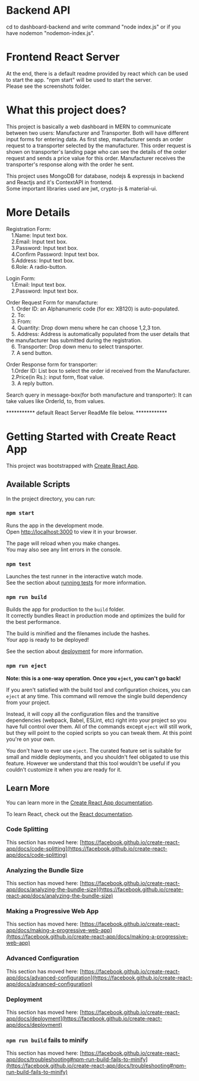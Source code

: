 # Backend API
cd to dashboard-backend and write command "node index.js" or if you have nodemon "nodemon-index.js".  

# Frontend React Server
At the end, there is a default readme provided by react which can be used to start the app. "npm start" will be used to start the server.    
Please see the screenshots folder.

# What this project does?
This project is basically a web dashboard in MERN to communicate between two users: Manufacturer and Transporter. Both will have different input forms for entering data.
As first step, manufacturer sends an order request to a transporter selected by the manufacturer. This order request is shown on transporter's landing page who can see the details of the order request and sends a price value for this order. Manufacturer receives the transporter's response along with the order he sent.  

This project uses MongoDB for database, nodejs & expressjs in backend and Reactjs and it's ContextAPI in frontend.  
Some important libraries used are jwt, crypto-js & material-ui.  

# More Details
Registration Form:  
    &emsp;1.Name: Input text box.  
    &emsp;2.Email: Input text box.  
    &emsp;3.Password: Input text box.  
    &emsp;4.Confirm Password: Input text box.  
    &emsp;5.Address: Input text box.  
    &emsp;6.Role: A radio-button.  
      
Login Form:  
    &emsp;1.Email: Input text box.  
    &emsp;2.Password: Input text box.  

Order Request Form for manufacture:  
    &emsp;1. Order ID: an Alphanumeric code (for ex: XB120) is auto-populated.  
    &emsp;2. To:  
    &emsp;3. From:  
    &emsp;4. Quantity: Drop down menu where he can choose 1,2,3 ton.  
    &emsp;5. Address: Address is automatically populated from the user details that the manufacturer has submitted during the registration.  
    &emsp;6. Transporter: Drop down menu to select transporter.  
    &emsp;7. A send button.  
      
Order Response form for transporter:  
    &emsp;1.Order ID: List box to select the order id received from the Manufacturer.  
    &emsp;2.Price(in Rs.): input form, float value.  
    &emsp;3. A reply button.  
      
Search query in message-box(for both manufacture and transporter): It can take values like OrderId, to, from values.  
  
*********** default React Server ReadMe file below. ************  

# Getting Started with Create React App

This project was bootstrapped with [Create React App](https://github.com/facebook/create-react-app).

## Available Scripts

In the project directory, you can run:

### `npm start`

Runs the app in the development mode.\
Open [http://localhost:3000](http://localhost:3000) to view it in your browser.

The page will reload when you make changes.\
You may also see any lint errors in the console.

### `npm test`

Launches the test runner in the interactive watch mode.\
See the section about [running tests](https://facebook.github.io/create-react-app/docs/running-tests) for more information.

### `npm run build`

Builds the app for production to the `build` folder.\
It correctly bundles React in production mode and optimizes the build for the best performance.

The build is minified and the filenames include the hashes.\
Your app is ready to be deployed!

See the section about [deployment](https://facebook.github.io/create-react-app/docs/deployment) for more information.

### `npm run eject`

**Note: this is a one-way operation. Once you `eject`, you can't go back!**

If you aren't satisfied with the build tool and configuration choices, you can `eject` at any time. This command will remove the single build dependency from your project.

Instead, it will copy all the configuration files and the transitive dependencies (webpack, Babel, ESLint, etc) right into your project so you have full control over them. All of the commands except `eject` will still work, but they will point to the copied scripts so you can tweak them. At this point you're on your own.

You don't have to ever use `eject`. The curated feature set is suitable for small and middle deployments, and you shouldn't feel obligated to use this feature. However we understand that this tool wouldn't be useful if you couldn't customize it when you are ready for it.

## Learn More

You can learn more in the [Create React App documentation](https://facebook.github.io/create-react-app/docs/getting-started).

To learn React, check out the [React documentation](https://reactjs.org/).

### Code Splitting

This section has moved here: [https://facebook.github.io/create-react-app/docs/code-splitting](https://facebook.github.io/create-react-app/docs/code-splitting)

### Analyzing the Bundle Size

This section has moved here: [https://facebook.github.io/create-react-app/docs/analyzing-the-bundle-size](https://facebook.github.io/create-react-app/docs/analyzing-the-bundle-size)

### Making a Progressive Web App

This section has moved here: [https://facebook.github.io/create-react-app/docs/making-a-progressive-web-app](https://facebook.github.io/create-react-app/docs/making-a-progressive-web-app)

### Advanced Configuration

This section has moved here: [https://facebook.github.io/create-react-app/docs/advanced-configuration](https://facebook.github.io/create-react-app/docs/advanced-configuration)

### Deployment

This section has moved here: [https://facebook.github.io/create-react-app/docs/deployment](https://facebook.github.io/create-react-app/docs/deployment)

### `npm run build` fails to minify

This section has moved here: [https://facebook.github.io/create-react-app/docs/troubleshooting#npm-run-build-fails-to-minify](https://facebook.github.io/create-react-app/docs/troubleshooting#npm-run-build-fails-to-minify)
